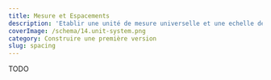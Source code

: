 ```yaml
---
title: Mesure et Espacements
description: 'Etablir une unité de mesure universelle et une echelle de tailles'
coverImage: /schema/14.unit-system.png
category: Construire une première version
slug: spacing
---
```


TODO